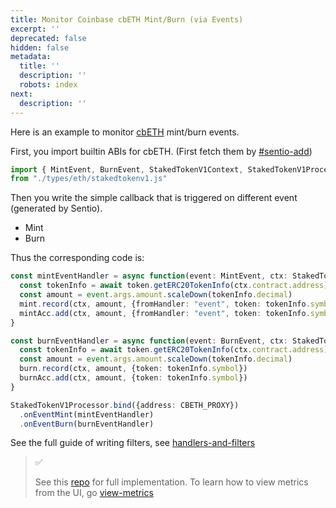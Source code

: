 ```yaml
---
title: Monitor Coinbase cbETH Mint/Burn (via Events)
excerpt: ''
deprecated: false
hidden: false
metadata:
  title: ''
  description: ''
  robots: index
next:
  description: ''
---
```

Here is an example to monitor [cbETH](https://help.coinbase.com/en/coinbase/trading-and-funding/staking-rewards/cbeth) mint/burn events.

First, you import builtin ABIs for cbETH. (First fetch them by [#sentio-add](cli-reference#sentio-add "mention"))

```typescript
import { MintEvent, BurnEvent, StakedTokenV1Context, StakedTokenV1Processor } 
from "./types/eth/stakedtokenv1.js"
```

Then you write the simple callback that is triggered on different event (generated by Sentio).

* Mint
* Burn

Thus the corresponding code is:

```typescript
const mintEventHandler = async function(event: MintEvent, ctx: StakedTokenV1Context) {
  const tokenInfo = await token.getERC20TokenInfo(ctx.contract.address)
  const amount = event.args.amount.scaleDown(tokenInfo.decimal)
  mint.record(ctx, amount, {fromHandler: "event", token: tokenInfo.symbol})
  mintAcc.add(ctx, amount, {fromHandler: "event", token: tokenInfo.symbol})
}

const burnEventHandler = async function(event: BurnEvent, ctx: StakedTokenV1Context) {
  const tokenInfo = await token.getERC20TokenInfo(ctx.contract.address)
  const amount = event.args.amount.scaleDown(tokenInfo.decimal)
  burn.record(ctx, amount, {token: tokenInfo.symbol})
  burnAcc.add(ctx, amount, {token: tokenInfo.symbol})
}

StakedTokenV1Processor.bind({address: CBETH_PROXY})
  .onEventMint(mintEventHandler)
  .onEventBurn(burnEventHandler)
```

See the full guide of writing filters, see [handlers-and-filters](handlers-and-filters "mention")

> ✅
>
> See this [repo](https://github.com/sentioxyz/sentio-processors/tree/main/projects/coinbase) for full implementation. To learn how to view metrics from the UI, go [view-metrics](view-metrics "mention")